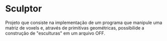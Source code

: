 # Sculptor
Projeto que consiste na implementação de um programa que manipule uma matriz de voxels e, através de primitivas geométricas, possibilide a construção de "esculturas" em um arquivo OFF.
